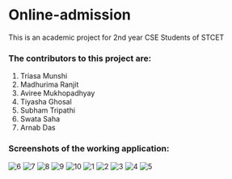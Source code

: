 # Online-admission
This is an academic project for 2nd year CSE Students of STCET

### The contributors to this project are:
1. Triasa Munshi
2. Madhurima Ranjit
3. Aviree Mukhopadhyay
4. Tiyasha Ghosal
5. Subham Tripathi
6. Swata Saha
7. Arnab Das

### Screenshots of the working application:
![6](https://user-images.githubusercontent.com/64526349/113034648-f7585e00-91af-11eb-9d7f-af253d3c366f.jpg)
![7](https://user-images.githubusercontent.com/64526349/113034652-f9222180-91af-11eb-95db-e9a2846decd2.jpg)
![8](https://user-images.githubusercontent.com/64526349/113034660-fa534e80-91af-11eb-9807-f7f88f18064a.jpg)
![9](https://user-images.githubusercontent.com/64526349/113034664-fb847b80-91af-11eb-9723-a98d7191d3f1.jpg)
![10](https://user-images.githubusercontent.com/64526349/113034668-fc1d1200-91af-11eb-93c4-55e6eb2e6040.jpg)
![1](https://user-images.githubusercontent.com/64526349/113034672-fcb5a880-91af-11eb-8bfa-5f6409d47c6c.jpg)
![2](https://user-images.githubusercontent.com/64526349/113034673-fd4e3f00-91af-11eb-98e2-3e2ccbda5315.jpg)
![3](https://user-images.githubusercontent.com/64526349/113034676-fde6d580-91af-11eb-8858-7958fae73917.jpg)
![4](https://user-images.githubusercontent.com/64526349/113034680-ff180280-91af-11eb-8223-a970071e0c23.jpg)
![5](https://user-images.githubusercontent.com/64526349/113034684-ffb09900-91af-11eb-80ea-c4cd83df5881.jpg)

